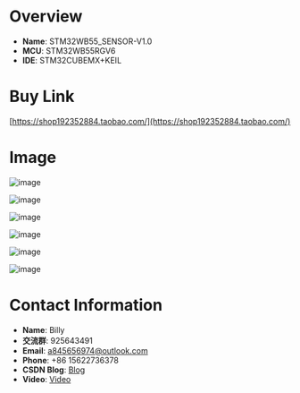 # Overview
- **Name**: STM32WB55_SENSOR-V1.0
- **MCU**: STM32WB55RGV6
- **IDE**: STM32CUBEMX+KEIL


# Buy Link
[https://shop192352884.taobao.com/](https://shop192352884.taobao.com/)

# Image
![image](https://github.com/user-attachments/assets/211821eb-7569-4d9d-8ba7-906910ee59b0)

![image](https://github.com/user-attachments/assets/844706d4-7b78-4709-9097-f312bc614a2e)

![image](https://github.com/user-attachments/assets/d8986db2-81a4-44ba-97b4-379661b8a3a6)

![image](https://github.com/user-attachments/assets/e33f5103-b873-42e1-9630-f9e987914352)

![image](https://github.com/user-attachments/assets/e03c6b65-14bb-4a9d-8e8b-1107092d43a4)

![image](https://github.com/user-attachments/assets/f62717e9-e15c-4054-b234-6777ae0b9d3d)




# Contact Information

- **Name**: Billy
- **交流群**: 925643491
- **Email**: a845656974@outlook.com
- **Phone**: +86 15622736378
- **CSDN Blog**: [Blog](https://blog.csdn.net/qq_24312945)
- **Video**: [Video](https://space.bilibili.com/26152390)


















